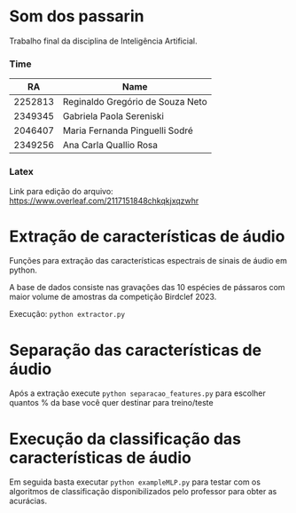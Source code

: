 # Som dos passarin
Trabalho final da disciplina de Inteligência Artificial.

### Time

|  RA   | Name |
| -------- | ------- |
| 2252813  |     Reginaldo Gregório de Souza Neto |
| 2349345 |     Gabriela Paola Sereniski |
| 2046407    |  Maria Fernanda Pinguelli Sodré  |
| 2349256    |  Ana Carla Quallio Rosa  |

### Latex
Link para edição do arquivo: https://www.overleaf.com/2117151848chkqkjxqzwhr

# Extração de características de áudio

Funções para extração das características espectrais de sinais de áudio em python.

A base de dados consiste nas gravações das 10 espécies de pássaros com maior volume de amostras da competição Birdclef 2023.

Execução: `python extractor.py`

# Separação das características de áudio
Após a extração execute `python separacao_features.py` para escolher quantos % da base você quer destinar para treino/teste

# Execução da classificação das características de áudio
Em seguida basta executar `python exampleMLP.py` para testar com os algoritmos de classificação disponibilizados pelo professor para obter as acurácias.
